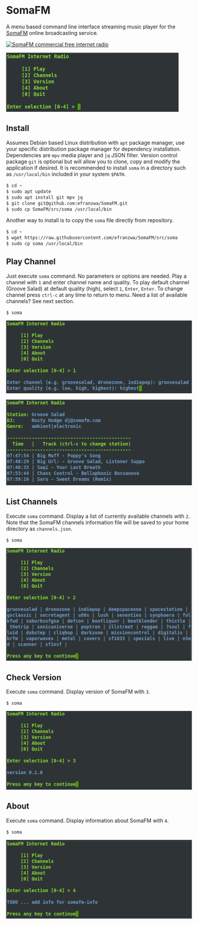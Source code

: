 # SomaFM

A menu based command line interface streaming music player for the [SomaFM](https://somafm.com/ "https://somafm.com") online broadcasting service. 

<a href="https://somafm.com/"><img src="https://somafm.com/linktous/468x60sfm.gif" alt="SomaFM commercial free internet radio" border=0 width=468 height=60 ></a>


![](images/somafm-menu.png)

## Install
Assumes Debian based Linux distribution with `apt` package manager, use your specific distribution package manager for dependency installation. Dependencies are `mpv` media player and `jq` JSON filter. Version control package `git` is optional but will allow you to clone, copy and modify the application if desired. It is recommended to install `soma` in a directory such as `/usr/local/bin` included in your system `$PATH`.

```console
$ cd ~
$ sudo apt update
$ sudo apt install git mpv jq
$ git clone git@github.com:efranzwa/SomaFM.git
$ sudo cp SomaFM/src/soma /usr/local/bin
```

Another way to install is to copy the `soma` file directly from repository.
```console
$ cd ~
$ wget https://raw.githubusercontent.com/efranzwa/SomaFM/src/soma
$ sudo cp soma /usr/local/bin
```

## Play Channel
Just execute `soma` command. No parameters or options are needed. Play a channel with `1` and enter channel name and quality. To play default channel (Groove Salad) at default quality (high), select `1`, `Enter`, `Enter`. To change channel press `ctrl-c` at any time to return to menu. Need a list of available channels? See next section.

```console
$ soma
```

![](images/somafm-play-chan-qual.png)

![](images/somafm-play.png)

## List Channels
Execute `soma` command. Display a list of currently available channels with `2`. Note that the SomaFM channels information file will be saved to your home directory as `channels.json`.

```console
$ soma
```

![](images/somafm-channels.png)

## Check Version

Execute `soma` command. Display version of SomaFM with `3`.
```console
$ soma
```

![](images/somafm-version.png)

## About

Execute `soma` command. Display information about SomaFM with `4`.
```console
$ soma
```

![](images/somafm-about.png)